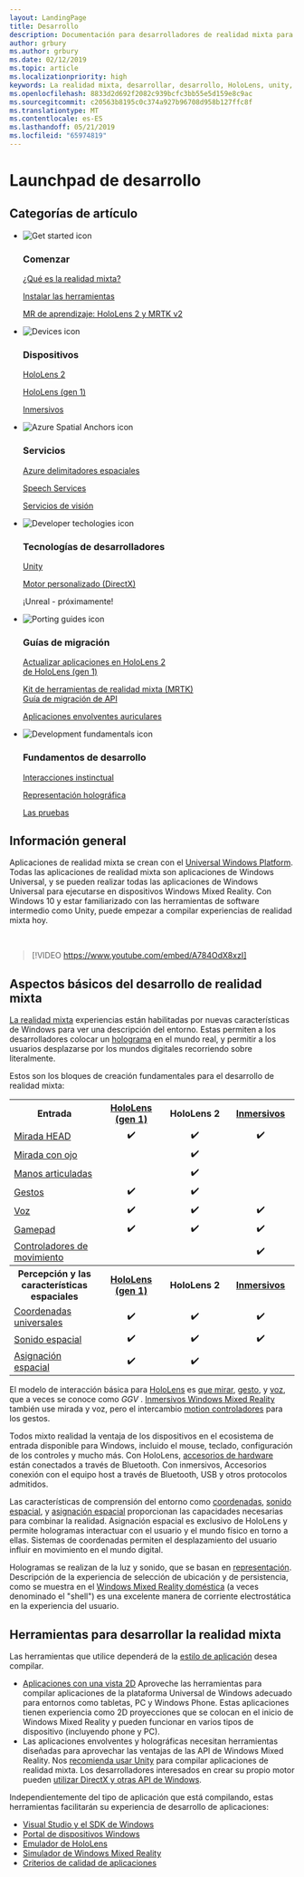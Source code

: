 ```yaml
---
layout: LandingPage
title: Desarrollo
description: Documentación para desarrolladores de realidad mixta para HoloLens e inmersivos.
author: grbury
ms.author: grbury
ms.date: 02/12/2019
ms.topic: article
ms.localizationpriority: high
keywords: La realidad mixta, desarrollar, desarrollo, HoloLens, unity, directx
ms.openlocfilehash: 8833d2d692f2082c939bcfc3bb55e5d159e8c9ac
ms.sourcegitcommit: c20563b8195c0c374a927b96708d958b127ffc8f
ms.translationtype: MT
ms.contentlocale: es-ES
ms.lasthandoff: 05/21/2019
ms.locfileid: "65974819"
---
```

# <a name="development-launchpad"></a>Launchpad de desarrollo

## <a name="article-categories"></a>Categorías de artículo


<ul class="panelContent cardsF">
    <li>
        <div class="cardSize">
            <div class="cardPadding">
                <div class="card">
                    <div class="cardImageOuter">
                        <div class="cardImage">
                            <img src="images/GetStartedIcon.png" alt="Get started icon">
                        </div>
                    </div>
                    <div class="cardText">
                        <h3>Comenzar</h3>
                        <p>
                            <a href="mixed-reality.md">¿Qué es la realidad mixta?</a>
                        </p>
                        <p>
                            <a href="install-the-tools.md">Instalar las herramientas</a>
                        </p>
                        <p>
                            <a href="mrlearning-base-ch1.md">MR de aprendizaje: HoloLens 2 y MRTK v2</a>
                        </p>
                    </div>
                </div>
            </div>
        </div>
    </li>
        <li>
        <div class="cardSize">
            <div class="cardPadding">
                <div class="card">
                    <div class="cardImageOuter">
                        <div class="cardImage">
                            <img src="images/HoloLens_Icon_120x130.png" alt="Devices icon">
                        </div>
                    </div>
                    <div class="cardText">
                        <h3>Dispositivos</h3>
                          <p>
                            <a href="https://www.microsoft.com/hololens/hardware" target="_blank">HoloLens 2</a>
                        </p>
                        <p>
                            <a href="hololens-hardware-details.md">HoloLens (gen 1)</a>
                        </p>
                        <p>
                            <a href="immersive-headset-hardware-details.md">Inmersivos</a>
                        </p>
                    </div>
                </div>
            </div>
        </div>
    </li>
    <li>
        <div class="cardSize">
            <div class="cardPadding">
                <div class="card">
                    <div class="cardImageOuter">
                        <div class="cardImage">
                            <img src="images/AzureSpatialAnchors_Icon_120x130.png" alt="Azure Spatial Anchors icon">
                        </div>
                    </div>
                    <div class="cardText">
                        <h3>Servicios</h3>
                        <p>
                            <a href="https://docs.microsoft.com/azure/spatial-anchors" target="_blank">Azure delimitadores espaciales</a>
                        </p>
                        <p>
                            <a href="https://docs.microsoft.com/azure/cognitive-services/speech-service/" target="_blank">Speech Services</a>
                        </p>
                        <p>
                            <a href="https://docs.microsoft.com/azure/cognitive-services/computer-vision/" target="_blank">Servicios de visión</a>
                        </p>
                    </div>
                </div>
            </div>
        </div>
    </li>
    <li>
        <div class="cardSize">
            <div class="cardPadding">
                <div class="card">
                    <div class="cardImageOuter">
                        <div class="cardImage">
                            <img src="images/Unity_Icon_120x130.png" alt="Developer techologies icon">
                        </div>
                    </div>
                    <div class="cardText">
                        <h3>Tecnologías de desarrolladores</h3>
                        <p>
                            <a href="unity-development-overview.md">Unity</a>
                        </p>
                        <p>
                            <a href="directx-development-overview.md">Motor personalizado (DirectX)</a>
                        </p>
                        <p>
¡Unreal - próximamente!
                        </p>                
                    </div>
                </div>
            </div>
        </div>
    </li>
    <li>
        <div class="cardSize">
            <div class="cardPadding">
                <div class="card">
                    <div class="cardImageOuter">
                        <div class="cardImage">
                            <img src="images/PortingGuides-icon_120x130.png" alt="Porting guides icon">
                        </div>
                    </div>
                    <div class="cardText">
                        <h3>Guías de migración</h3>
                        <p>
                            <a href="mrtk-porting-guide.md">Actualizar aplicaciones en HoloLens 2<br>de HoloLens (gen 1)</a>
                        </p>
                        <p>
                            <a href="https://microsoft.github.io/MixedRealityToolkit-Unity/Documentation/HTKToMRTKPortingGuide.html">Kit de herramientas de realidad mixta (MRTK)<br>Guía de migración de API</a>
                        </p>
                        <p>
                            <a href="porting-guides.md">Aplicaciones envolventes auriculares</a>
                        </p>
                    </div>
                </div>
            </div>
        </div>
    </li>
    <li>
        <div class="cardSize">
            <div class="cardPadding">
                <div class="card">
                    <div class="cardImageOuter">
                        <div class="cardImage">
                            <img src="images/App_patterns_Icon_120x130.png" alt="Development fundamentals icon">
                        </div>
                    </div>
                    <div class="cardText">
                        <h3>Fundamentos de desarrollo</h3>
                        <p>
                            <a href="Interaction-fundamentals.md">Interacciones instinctual</a>
                        </p>
                        <p>
                            <a href="rendering.md">Representación holográfica</a>
                        </p>
                         <p>
                            <a href="testing-your-app-on-hololens.md">Las pruebas</a>
                        </p>                    
                    </div>
                </div>
            </div>
        </div>
    </li>    
</ul>

## <a name="overview"></a>Información general

Aplicaciones de realidad mixta se crean con el [Universal Windows Platform](https://dev.windows.com/getstarted). Todas las aplicaciones de realidad mixta son aplicaciones de Windows Universal, y se pueden realizar todas las aplicaciones de Windows Universal para ejecutarse en dispositivos Windows Mixed Reality. Con Windows 10 y estar familiarizado con las herramientas de software intermedio como Unity, puede empezar a compilar experiencias de realidad mixta hoy.

<br>

>[!VIDEO https://www.youtube.com/embed/A784OdX8xzI]

## <a name="basics-of-mixed-reality-development"></a>Aspectos básicos del desarrollo de realidad mixta

[La realidad mixta](mixed-reality.md) experiencias están habilitadas por nuevas características de Windows para ver una descripción del entorno. Estas permiten a los desarrolladores colocar un [holograma](hologram.md) en el mundo real, y permitir a los usuarios desplazarse por los mundos digitales recorriendo sobre literalmente. 

Estos son los bloques de creación fundamentales para el desarrollo de realidad mixta:

<table>
<tr>
<th style="width:175px">Entrada</th><th style="width:125px; text-align: center;"><a href="hololens-hardware-details.md">HoloLens (gen 1)</a></th><th style="width:125px; text-align: center;">HoloLens 2</a></th><th style="width:125px; text-align: center;"> <a href="immersive-headset-hardware-details.md">Inmersivos</a></th>
</tr><tr>
<td> <a href="gaze.md">Mirada HEAD</a></td><td style="text-align: center;">✔️</td><td style="text-align: center;">✔️</td><td style="text-align: center;">✔️</td>
</tr><tr>
<td> <a href="gaze.md">Mirada con ojo</a></td><td></td><td style="text-align: center;">✔️</td><td></td>
</tr><tr>
 <td> <a href="gestures.md">Manos articuladas</a></td><td></td><td style="text-align: center;">✔️</td><td></td>
</tr><tr>
<td> <a href="gestures.md">Gestos</a></td><td style="text-align: center;">✔️</td><td style="text-align: center;">✔️</td><td></td>
</tr><tr>
<td> <a href="voice-input.md">Voz</a></td><td style="text-align: center;">✔️</td><td style="text-align: center;">✔️</td><td style="text-align: center;">✔️</td>
</tr><tr>
<td> <a href="hardware-accessories.md">Gamepad</a></td><td style="text-align: center;">✔️</td><td style="text-align: center;">✔️</td><td style="text-align: center;">✔️</td>
</tr><tr>
<td> <a href="motion-controllers.md">Controladores de movimiento</a></td><td></td><td></td><td style="text-align: center;">✔️</td>
</tr><tr>
<th style="width:175px">Percepción y las características espaciales</th><th style="width:125px; text-align: center;"><a href="hololens-hardware-details.md">HoloLens (gen 1)</a></th><th style="width:125px; text-align: center;">HoloLens 2</a></th><th style="width:125px; text-align: center;"> <a href="immersive-headset-hardware-details.md">Inmersivos</a></th>
</tr><tr>
<td> <a href="coordinate-systems.md">Coordenadas universales</a></td><td style="text-align: center;">✔️</td><td style="text-align: center;">✔️</td><td style="text-align: center;">✔️</td>
</tr><tr>
<td> <a href="spatial-sound.md">Sonido espacial</a></td><td style="text-align: center;">✔️</td><td style="text-align: center;">✔️</td><td style="text-align: center;">✔️</td>
</tr><tr>
<td> <a href="spatial-mapping.md">Asignación espacial</a></td><td style="text-align: center;">✔️</td><td style="text-align: center;">✔️</td><td></td>
</tr>
</table>



El modelo de interacción básica para [HoloLens](hololens-hardware-details.md) es [que mirar](gaze.md), [gesto](gestures.md), y [voz](voice-input.md), que a veces se conoce como *GGV* . [Inmersivos Windows Mixed Reality](immersive-headset-hardware-details.md) también use mirada y voz, pero el intercambio [motion controladores](motion-controllers.md) para los gestos.

Todos mixto realidad la ventaja de los dispositivos en el ecosistema de entrada disponible para Windows, incluido el mouse, teclado, configuración de los controles y mucho más. Con HoloLens, [accesorios de hardware](hardware-accessories.md) están conectados a través de Bluetooth. Con inmersivos, Accesorios conexión con el equipo host a través de Bluetooth, USB y otros protocolos admitidos.

Las características de comprensión del entorno como [coordenadas](coordinate-systems.md), [sonido espacial](spatial-sound.md), y [asignación espacial](spatial-mapping.md) proporcionan las capacidades necesarias para combinar la realidad. Asignación espacial es exclusivo de HoloLens y permite hologramas interactuar con el usuario y el mundo físico en torno a ellas. Sistemas de coordenadas permiten el desplazamiento del usuario influir en movimiento en el mundo digital.

Hologramas se realizan de la luz y sonido, que se basan en [representación](rendering.md). Descripción de la experiencia de selección de ubicación y de persistencia, como se muestra en el [Windows Mixed Reality doméstica](navigating-the-windows-mixed-reality-home.md) (a veces denominado el "shell") es una excelente manera de corriente electrostática en la experiencia del usuario.

## <a name="tools-for-developing-for-mixed-reality"></a>Herramientas para desarrollar la realidad mixta

Las herramientas que utilice dependerá de la [estilo de aplicación](app-views.md) desea compilar.
* [Aplicaciones con una vista 2D](building-2d-apps.md) Aproveche las herramientas para compilar aplicaciones de la plataforma Universal de Windows adecuado para entornos como tabletas, PC y Windows Phone. Estas aplicaciones tienen experiencia como 2D proyecciones que se colocan en el inicio de Windows Mixed Reality y pueden funcionar en varios tipos de dispositivo (incluyendo phone y PC).
* Las aplicaciones envolventes y holográficas necesitan herramientas diseñadas para aprovechar las ventajas de las API de Windows Mixed Reality. Nos [recomienda usar Unity](unity-development-overview.md) para compilar aplicaciones de realidad mixta. Los desarrolladores interesados en crear su propio motor pueden [utilizar DirectX y otras API de Windows](directx-development-overview.md).

Independientemente del tipo de aplicación que está compilando, estas herramientas facilitarán su experiencia de desarrollo de aplicaciones:
* [Visual Studio y el SDK de Windows](using-visual-studio.md)
* [Portal de dispositivos Windows](using-the-windows-device-portal.md)
* [Emulador de HoloLens](using-the-hololens-emulator.md)
* [Simulador de Windows Mixed Reality](using-the-windows-mixed-reality-simulator.md)
* [Criterios de calidad de aplicaciones](app-quality-criteria.md)


